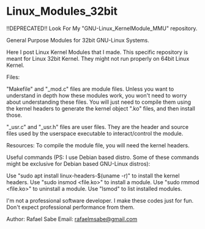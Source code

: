 # Linux_Modules_32bit

!!DEPRECATED!! Look For My "GNU-Linux_KernelModule_MMU" repository.

General Purpose Modules for 32bit GNU-Linux Systems.

Here I post Linux Kernel Modules that I made. This specific repository is meant for Linux 32bit Kernel. They might not run properly on 64bit Linux Kernel.

Files:

"Makefile" and "_mod.c" files are module files. Unless you want to understand in depth how these modules work, you won't need to worry about understanding these files. You will just need to compile them using the kernel headers to generate the kernel object ".ko" files, and then install those.

"_usr.c" and "_usr.h" files are user files. They are the header and source files used by the userspace executable to interact/control the module.

Resources: To compile the module file, you will need the kernel headers.

Useful commands (PS: I use Debian based distro. Some of these commands might be exclusive for Debian based GNU-Linux distros):

Use "sudo apt install linux-headers-$(uname -r)" to install the kernel headers. 
Use "sudo insmod <file.ko>" to install a module. 
Use "sudo rmmod <file.ko>" to uninstall a module. 
Use "lsmod" to list installed modules.

I'm not a professional software developer. I make these codes just for fun. Don't expect professional performance from them.

Author: Rafael Sabe 
Email: rafaelmsabe@gmail.com
